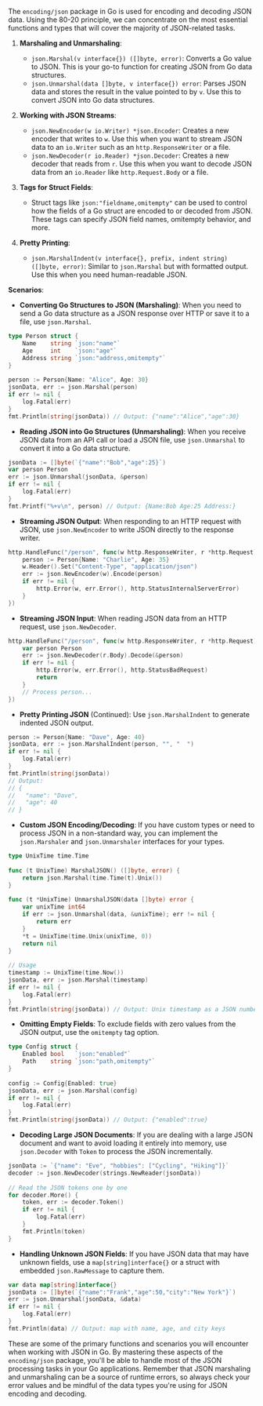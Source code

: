 The `encoding/json` package in Go is used for encoding and decoding JSON data. Using the 80-20 principle, we can concentrate on the most essential functions and types that will cover the majority of JSON-related tasks.  
   
1. **Marshaling and Unmarshaling**:  
   - `json.Marshal(v interface{}) ([]byte, error)`: Converts a Go value to JSON. This is your go-to function for creating JSON from Go data structures.  
   - `json.Unmarshal(data []byte, v interface{}) error`: Parses JSON data and stores the result in the value pointed to by `v`. Use this to convert JSON into Go data structures.  
   
2. **Working with JSON Streams**:  
   - `json.NewEncoder(w io.Writer) *json.Encoder`: Creates a new encoder that writes to `w`. Use this when you want to stream JSON data to an `io.Writer` such as an `http.ResponseWriter` or a file.  
   - `json.NewDecoder(r io.Reader) *json.Decoder`: Creates a new decoder that reads from `r`. Use this when you want to decode JSON data from an `io.Reader` like `http.Request.Body` or a file.  
   
3. **Tags for Struct Fields**:  
   - Struct tags like `json:"fieldname,omitempty"` can be used to control how the fields of a Go struct are encoded to or decoded from JSON. These tags can specify JSON field names, omitempty behavior, and more.  
   
4. **Pretty Printing**:  
   - `json.MarshalIndent(v interface{}, prefix, indent string) ([]byte, error)`: Similar to `json.Marshal` but with formatted output. Use this when you need human-readable JSON.  
   
**Scenarios**:  
   
- **Converting Go Structures to JSON (Marshaling)**: When you need to send a Go data structure as a JSON response over HTTP or save it to a file, use `json.Marshal`.  
   
```go  
type Person struct {  
    Name    string `json:"name"`  
    Age     int    `json:"age"`  
    Address string `json:"address,omitempty"`  
}  
   
person := Person{Name: "Alice", Age: 30}  
jsonData, err := json.Marshal(person)  
if err != nil {  
    log.Fatal(err)  
}  
fmt.Println(string(jsonData)) // Output: {"name":"Alice","age":30}  
```  
   
- **Reading JSON into Go Structures (Unmarshaling)**: When you receive JSON data from an API call or load a JSON file, use `json.Unmarshal` to convert it into a Go data structure.  
   
```go  
jsonData := []byte(`{"name":"Bob","age":25}`)  
var person Person  
err := json.Unmarshal(jsonData, &person)  
if err != nil {  
    log.Fatal(err)  
}  
fmt.Printf("%+v\n", person) // Output: {Name:Bob Age:25 Address:}  
```  
   
- **Streaming JSON Output**: When responding to an HTTP request with JSON, use `json.NewEncoder` to write JSON directly to the response writer.  
   
```go  
http.HandleFunc("/person", func(w http.ResponseWriter, r *http.Request) {  
    person := Person{Name: "Charlie", Age: 35}  
    w.Header().Set("Content-Type", "application/json")  
    err := json.NewEncoder(w).Encode(person)  
    if err != nil {  
        http.Error(w, err.Error(), http.StatusInternalServerError)  
    }  
})  
```  
   
- **Streaming JSON Input**: When reading JSON data from an HTTP request, use `json.NewDecoder`.  
   
```go  
http.HandleFunc("/person", func(w http.ResponseWriter, r *http.Request) {  
    var person Person  
    err := json.NewDecoder(r.Body).Decode(&person)  
    if err != nil {  
        http.Error(w, err.Error(), http.StatusBadRequest)  
        return  
    }  
    // Process person...  
})  
```  
   
- **Pretty Printing JSON** (Continued): Use `json.MarshalIndent` to generate indented JSON output.  
   
```go  
person := Person{Name: "Dave", Age: 40}  
jsonData, err := json.MarshalIndent(person, "", "  ")  
if err != nil {  
    log.Fatal(err)  
}  
fmt.Println(string(jsonData))  
// Output:  
// {  
//   "name": "Dave",  
//   "age": 40  
// }  
```  
   
- **Custom JSON Encoding/Decoding**: If you have custom types or need to process JSON in a non-standard way, you can implement the `json.Marshaler` and `json.Unmarshaler` interfaces for your types.  
   
```go  
type UnixTime time.Time  
   
func (t UnixTime) MarshalJSON() ([]byte, error) {  
    return json.Marshal(time.Time(t).Unix())  
}  
   
func (t *UnixTime) UnmarshalJSON(data []byte) error {  
    var unixTime int64  
    if err := json.Unmarshal(data, &unixTime); err != nil {  
        return err  
    }  
    *t = UnixTime(time.Unix(unixTime, 0))  
    return nil  
}  
   
// Usage  
timestamp := UnixTime(time.Now())  
jsonData, err := json.Marshal(timestamp)  
if err != nil {  
    log.Fatal(err)  
}  
fmt.Println(string(jsonData)) // Output: Unix timestamp as a JSON number  
```  
   
- **Omitting Empty Fields**: To exclude fields with zero values from the JSON output, use the `omitempty` tag option.  
   
```go  
type Config struct {  
    Enabled bool   `json:"enabled"`  
    Path    string `json:"path,omitempty"`  
}  
   
config := Config{Enabled: true}  
jsonData, err := json.Marshal(config)  
if err != nil {  
    log.Fatal(err)  
}  
fmt.Println(string(jsonData)) // Output: {"enabled":true}  
```  
   
- **Decoding Large JSON Documents**: If you are dealing with a large JSON document and want to avoid loading it entirely into memory, use `json.Decoder` with `Token` to process the JSON incrementally.  
   
```go  
jsonData := `{"name": "Eve", "hobbies": ["Cycling", "Hiking"]}`  
decoder := json.NewDecoder(strings.NewReader(jsonData))  
   
// Read the JSON tokens one by one  
for decoder.More() {  
    token, err := decoder.Token()  
    if err != nil {  
        log.Fatal(err)  
    }  
    fmt.Println(token)  
}  
```  
   
- **Handling Unknown JSON Fields**: If you have JSON data that may have unknown fields, use a `map[string]interface{}` or a struct with embedded `json.RawMessage` to capture them.  
   
```go  
var data map[string]interface{}  
jsonData := []byte(`{"name":"Frank","age":50,"city":"New York"}`)  
err := json.Unmarshal(jsonData, &data)  
if err != nil {  
    log.Fatal(err)  
}  
fmt.Println(data) // Output: map with name, age, and city keys  
```  
   
These are some of the primary functions and scenarios you will encounter when working with JSON in Go. By mastering these aspects of the `encoding/json` package, you'll be able to handle most of the JSON processing tasks in your Go applications. Remember that JSON marshaling and unmarshaling can be a source of runtime errors, so always check your error values and be mindful of the data types you're using for JSON encoding and decoding.